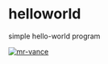 # helloworld
simple hello-world program

[![mr-vance](https://app.circleci.com/github/mr-vance/helloworld/tree/circleci-project-setup.svg?style=svg)](https://app.circleci.com/github/mr-vance/helloworld/?branch=circleci-project-setup)